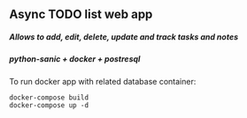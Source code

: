 ## Async TODO list web app
##### Allows to add, edit, delete, update and track tasks and notes
##### python-sanic + docker + postresql

To run docker app with related database container:
```
docker-compose build
docker-compose up -d
```